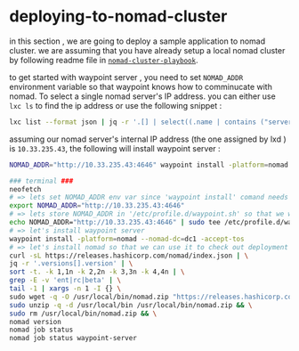 # deploying-to-nomad-cluster

in this section , we are going to deploy a sample application to nomad cluster. we are assuming that you have already setup a local nomad cluster by following readme file in [`nomad-cluster-playbook`](https://github.com/da-moon/nomad-cluster-playbook).

to get started with waypoint server , you need to set `NOMAD_ADDR` environment variable so that waypoint knows how to comminucate with nomad.
To select a single nomad server's IP address. you can either use `lxc ls` to find the ip address or use the following snippet :

```bash
lxc list --format json | jq -r '.[] | select((.name | contains ("server")) and (.status=="Running")).state.network.eth0.addresses|.[] | select(.family=="inet").address' | head -n 1
```

assuming our nomad server's internal IP address (the one assigned by lxd ) is `10.33.235.43`, the following will install waypoint server : 

```bash
NOMAD_ADDR="http://10.33.235.43:4646" waypoint install -platform=nomad --nomad-dc=dc1 -accept-tos
```



```bash
### terminal ###
neofetch
# => lets set NOMAD_ADDR env var since 'waypoint install' comand needs it
export NOMAD_ADDR="http://10.33.235.43:4646"
# => lets store NOMAD_ADDR in '/etc/profile.d/waypoint.sh' so that we won't have to set it in the following ssh logins
echo NOMAD_ADDR="http://10.33.235.43:4646" | sudo tee /etc/profile.d/waypoint.sh
# => let's install waypoint server 
waypoint install -platform=nomad --nomad-dc=dc1 -accept-tos
# => let's install nomad so that we can use it to check out deployment
curl -sL https://releases.hashicorp.com/nomad/index.json | \
jq -r '.versions[].version' | \
sort -t. -k 1,1n -k 2,2n -k 3,3n -k 4,4n | \
grep -E -v 'ent|rc|beta' | \
tail -1 | xargs -n 1 -I {} \
sudo wget -q -O /usr/local/bin/nomad.zip "https://releases.hashicorp.com/nomad/{}/nomad_{}_linux_amd64.zip" && \
sudo unzip -q -d /usr/local/bin /usr/local/bin/nomad.zip && \
sudo rm /usr/local/bin/nomad.zip && \
nomad version
nomad job status
nomad job status waypoint-server
```
